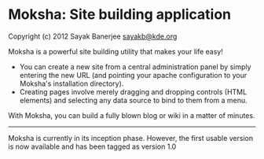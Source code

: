 Moksha: Site building application
==================================

Copyright (c) 2012 Sayak Banerjee <sayakb@kde.org>

Moksha is a powerful site building utility that makes your life easy!

 * You can create a new site from a central administration panel by simply
   entering the new URL (and pointing your apache configuration to your Moksha's
   installation directory).
 * Creating pages involve merely dragging and dropping controls (HTML elements)
   and selecting any data source to bind to them from a menu.

With Moksha, you can build a fully blown blog or wiki in a matter of minutes.

--------------------------------------------------------------------------------

Moksha is currently in its inception phase. However, the first usable version
is now available and has been tagged as version 1.0
